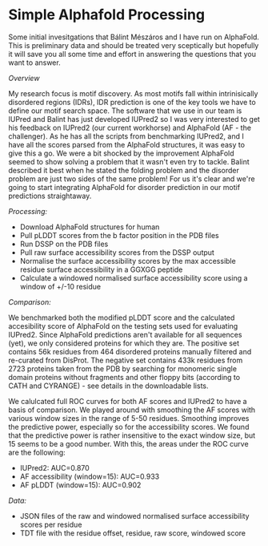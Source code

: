 # Simple Alphafold Processing

Some initial invesitgations that Bálint Mészáros and I have run on AlphaFold. This is preliminary data and should be treated very sceptically but hopefully it will save you all some time and effort in answering the questions that you want to answer.

*Overview*

My research focus is motif discovery. As most motifs fall within intrinisically disordered regions (IDRs), IDR prediction is one of the key tools we have to define our motif search space. The software that we use in our team is IUPred and Balint has just developed IUPred2 so I was very interested to get his feedback on IUPred2 (our current workhorse) and AlphaFold (AF - the challenger). As he has all the scripts from benchmarking IUPred2, and I have all the scores parsed from the AlphaFold structures, it was easy to give this a go. We were a bit shocked by the improvement AlphaFold seemed to show solving a problem that it wasn't even try to tackle. Balint described it best when he stated the folding problem and the disorder problem are just two sides of the same problem! For us it's clear and we're going to start integrating AlphaFold for disorder prediction in our motif predictions straightaway.

*Processing:*
- Download AlphaFold structures for human
- Pull pLDDT scores from the b factor position in the PDB files
- Run DSSP on the PDB files
- Pull raw surface accessibility scores from the DSSP output 
- Normalise the surface accessibility scores by the max accessible residue surface accessibility in a GGXGG peptide
- Calculate a windowed normalised surface accessibility score using a window of +/-10 residue

*Comparison:*

We benchmarked both the modified pLDDT score and the calculated accesibility score of AlphaFold on the testing sets used for evaluating IUPred2. Since AlphaFold predictions aren't available for all sequences (yet), we only considered proteins for which they are. The positive set contains 56k residues from 464 disordered proteins manually filtered and re-curated from DisProt. The negative set contains 433k residues from 2723 proteins taken from the PDB by searching for monomeric single domain proteins without fragments and other floppy bits (according to CATH and CYRANGE) - see details in the downloadable lists.

We calulcated full ROC curves for both AF scores and IUPred2 to have a basis of comparison. We played around with smoothing the AF scores with various window sizes in the range of 5-50 residues. Smoothing improves the predictive power, especially so for the accessibility scores. We found that the predictive power is rather insensitive to the exact window size, but 15 seems to be a good number. With this, the areas under the ROC curve are the following:
- IUPred2: AUC=0.870
- AF accessibility (window=15): AUC=0.933
- AF pLDDT (window=15): AUC=0.902

*Data:*
- JSON files of the raw and windowed normalised surface accessibility scores per residue
- TDT file with the residue offset, residue, raw score, windowed score
